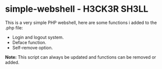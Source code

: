 # simple-webshell - H3CK3R SH3LL
This is a very simple PHP webshell, here are some
functions i added to the .php file:

* Login and logout system.
* Deface function.
* Self-remove option.

**Note:** This script can always be updated and functions can be removed or added.
